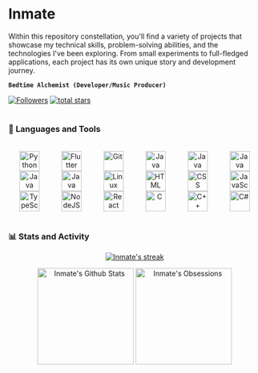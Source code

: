 # Inmate

Within this repository constellation, you'll find a variety of projects that showcase my technical skills, problem-solving abilities, and the technologies I've been exploring. From small experiments to full-fledged applications, each project has its own unique story and development journey.

**`Bedtime Alchemist (Developer/Music Producer)`**

<p align="left">
  <a href="https://github.com/inmate1831?tab=followers">
    <img alt="Followers" title="Follow me on Github" src="https://custom-icon-badges.demolab.com/github/followers/inmate1831?color=f9744b&labelColor=0b0b0b&style=for-the-badge&logo=person-add&label=Follow&logoColor=white"/></a>
  <a href="https://github.com/inmate1831?tab=repositories&sort=stargazers">
    <img alt="total stars" title="Total stars on GitHub" src="https://custom-icon-badges.demolab.com/github/stars/inmate1831?color=d6c4b0&style=for-the-badge&labelColor=0b0b0b&logo=star&logoColor=white"/></a>
</p>

#

### 🧰 Languages and Tools

<div align="center">
    <br>
    <img align="center" alt="Python" width="40px" style="margin: 0 20px;" src="https://cdn.jsdelivr.net/gh/devicons/devicon/icons/python/python-plain.svg" />
    <img align="center" alt="Flutter" width="40px" style="margin: 0 20px;" src="https://cdn.jsdelivr.net/gh/devicons/devicon@latest/icons/flutter/flutter-original.svg" />
    <img align="center" alt="Git" width="40px" style="margin: 0 20px;" src="https://cdn.jsdelivr.net/gh/devicons/devicon/icons/git/git-original.svg" />
    <img align="center" alt="Java" width="40px" style="margin: 0 20px;" src="https://cdn.jsdelivr.net/gh/devicons/devicon/icons/java/java-original.svg"/>
    <img align="center" alt="Java" width="40px" style="margin: 0 20px;" src="https://cdn.jsdelivr.net/gh/devicons/devicon@latest/icons/spring/spring-original.svg" />
    <img align="center" alt="Java" width="40px" style="margin: 0 20px;" src="https://cdn.jsdelivr.net/gh/devicons/devicon@latest/icons/mysql/mysql-original.svg"/>
    <img align="center" alt="Java" width="40px" style="margin: 0 20px;" src="https://cdn.jsdelivr.net/gh/devicons/devicon@latest/icons/mongodb/mongodb-original-wordmark.svg" />
    <img align="center" alt="Java" width="40px" style="margin: 0 20px;" src="https://cdn.jsdelivr.net/gh/devicons/devicon@latest/icons/docker/docker-plain-wordmark.svg" />   
    <img align="center" alt="Linux" width="40px" style="margin: 0 20px;" src="https://cdn.jsdelivr.net/gh/devicons/devicon/icons/linux/linux-original.svg" />
    <img align="center" alt="HTML" width="40px" style="margin: 0 20px;" src="https://cdn.jsdelivr.net/gh/devicons/devicon/icons/html5/html5-plain.svg" />
    <img align="center" alt="CSS" width="40px" style="margin: 0 20px;" src="https://cdn.jsdelivr.net/gh/devicons/devicon/icons/css3/css3-plain.svg" />
    <img align="center" alt="JavaScript" width="40px" style="margin: 0 20px;" src="https://cdn.jsdelivr.net/gh/devicons/devicon/icons/javascript/javascript-plain.svg" />
    <img align="center" alt="TypeScript" width="40px" style="margin: 0 20px;" src="https://cdn.jsdelivr.net/gh/devicons/devicon@latest/icons/typescript/typescript-original.svg" />
    <img align="center" alt="NodeJS" width="40px" style="margin: 0 20px;" src="https://cdn.jsdelivr.net/gh/devicons/devicon/icons/nodejs/nodejs-original.svg" />
    <img align="center" alt="React" width="40px" style="margin: 0 20px;" src="https://cdn.jsdelivr.net/gh/devicons/devicon/icons/react/react-original.svg" />
    <img align="center" alt="C" width="40px" style="margin: 0 20px;" src="https://cdn.jsdelivr.net/gh/devicons/devicon@latest/icons/c/c-original.svg" />
    <img align="center" alt="C++" width="40px" style="margin: 0 20px;" src="https://cdn.jsdelivr.net/gh/devicons/devicon@latest/icons/cplusplus/cplusplus-original.svg" />
    <img align="center" alt="C#" width="40px" style="margin: 0 20px;" src="https://cdn.jsdelivr.net/gh/devicons/devicon@latest/icons/csharp/csharp-original.svg" />
</div>

#

### 📊 Stats and Activity

<p align="center"><a href="https://github.com/DenverCoder1/github-readme-streak-stats"><img alt="Inmate's streak" src="https://github-readme-streak-stats-9m8ugfa77-denvercoder1.vercel.app/?user=inmate1831&theme=calm&background=00000000&hide_border=true"/></a></p>
<p align="center">
  <a href="https://github.com/anuraghazra/github-readme-stats"><img alt="Inmate's Github Stats" src="https://denvercoder1-github-readme-stats.vercel.app/api/?username=inmate1831&show_icons=true&include_all_commits=true&count_private=true&theme=calm&hide_border=true&bg_color=00000000" height="192px"/></a>
  <a href="https://github.com/anuraghazra/github-readme-stats"><img alt="Inmate's Obsessions" src="https://denvercoder1-github-readme-stats.vercel.app/api/top-langs/?username=inmate1831&langs_count=8&layout=compact&theme=calm&hide_border=true&bg_color=00000000&hide=Jupyter%20Notebook,Roff&custom_title=Inmate's%20Obsessions" height="192px"/></a>
</p>

#
